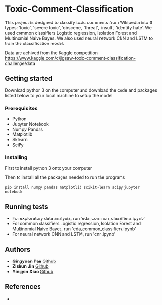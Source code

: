 # Toxic-Comment-Classification

This project is designed to classify toxic comments from Wikipedia into 6 types: 'toxic', 'severe toxic', 'obscene', 'threat', 'insult', 'identity hate'. We used common classifiers Logistic regression, Isolation Forest and Multinomial Naive Bayes. We also used neural network CNN and LSTM to train the classification model.

Data are achived from the Kaggle competition https://www.kaggle.com/c/jigsaw-toxic-comment-classification-challenge/data

## Getting started

Download python 3 on the computer and download the code and packages listed below to your local machine to setup the model

### Prerequisites

- Python 
- Jupyter Notebook 
- Numpy Pandas 
- Matplotlib 
- Sklearn
- SciPy

### Installing

First to install python 3 onto your computer 

Then to install all the packages needed to run the programs

`pip install numpy pandas matplotlib scikit-learn scipy`
`jupyter notebook` 


## Running tests

- For exploratory data analysis, run 'eda_common_classifiers.ipynb'
- For common classifiers Logistic regression, Isolation Forest and Multinomial Naive Bayes, run 'eda_common_classifiers.ipynb'
- For neural network CNN and LSTM, run 'cnn.ipynb'

## Authors

* **Qingyuan Pan** [Github](https://github.com/panqingyuan)
* **Zishun Jin** [Github](https://github.com/354352231)
* **Yingyin Xiao** [Github](https://github.com/carmelbythesea)

## References

- 
